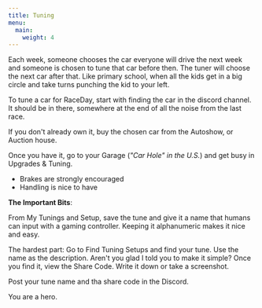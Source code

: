 ```yaml
---
title: Tuning
menu:
  main:
    weight: 4
---
```


Each week, someone chooses the car everyone will drive the next week
and someone is chosen to tune that car before then. The tuner
will choose the next car after that. Like primary school, when all
the kids get in a big circle and take turns punching the kid to your
left.

To tune a car for RaceDay, start with finding the car in the discord
channel. It should be in there, somewhere at the end of all the noise
from the last race.

If you don't already own it, buy the chosen car from the Autoshow,
or Auction house.

Once you have it, go to your Garage (_"Car Hole" in the U.S._) and
get busy in Upgrades & Tuning. 

- Brakes are strongly encouraged
- Handling is nice to have

**The Important Bits**:

From My Tunings and Setup, save the tune and give it a name that
humans can input with a gaming controller. Keeping it alphanumeric
makes it nice and easy.

The hardest part: Go to Find Tuning Setups and find your tune.
Use the name as the description. Aren't you glad I told you to
make it simple? Once you find it, view the
Share Code. Write it down or take a screenshot.

Post your tune name and tha share code in the Discord.

You are a hero. 